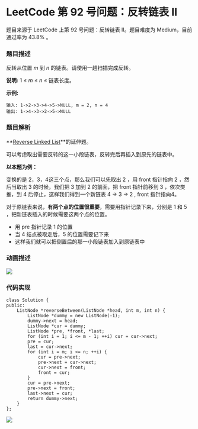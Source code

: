 # LeetCode 第 92 号问题：反转链表 II


>


题目来源于 LeetCode 上第 92 号问题：反转链表 II。题目难度为 Medium，目前通过率为 43.8% 。

### 题目描述

反转从位置 *m* 到 *n* 的链表。请使用一趟扫描完成反转。

**说明:**
1 ≤ *m* ≤ *n* ≤ 链表长度。

**示例:**

```
输入: 1->2->3->4->5->NULL, m = 2, n = 4
输出: 1->4->3->2->5->NULL
```

### 题目解析

**[Reverse Linked List](https://xiaozhuanlan.com/topic/7513064892)**的延伸题。

可以考虑取出需要反转的这一小段链表，反转完后再插入到原先的链表中。

**以本题为例：**

变换的是 2，3，4这三个点，那么我们可以先取出 2 ，用 front 指针指向 2 ，然后当取出 3 的时候，我们把 3 加到 2 的前面，把 front 指针前移到 3 ，依次类推，到 4 后停止，这样我们得到一个新链表 4 -> 3 -> 2 ,  front 指针指向4。

对于原链表来说，**有两个点的位置很重要**，需要用指针记录下来，分别是 1 和 5 ，把新链表插入的时候需要这两个点的位置。

- 用 pre 指针记录 1 的位置
- 当 4 结点被取走后，5 的位置需要记下来
- 这样我们就可以把倒置后的那一小段链表加入到原链表中



### 动画描述

![](https://bucket-1257126549.cos.ap-guangzhou.myqcloud.com/20181103160226.gif)

### 代码实现

```
class Solution {
public:
    ListNode *reverseBetween(ListNode *head, int m, int n) {
        ListNode *dummy = new ListNode(-1);
        dummy->next = head;
        ListNode *cur = dummy;
        ListNode *pre, *front, *last;
        for (int i = 1; i <= m - 1; ++i) cur = cur->next;
        pre = cur;
        last = cur->next;
        for (int i = m; i <= n; ++i) {
            cur = pre->next;
            pre->next = cur->next;
            cur->next = front;
            front = cur;
        }
        cur = pre->next;
        pre->next = front;
        last->next = cur;
        return dummy->next;
    }
};
```





![](https://bucket-1257126549.cos.ap-guangzhou.myqcloud.com/blog/fz0rq.png)
